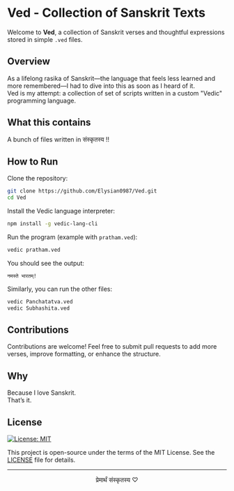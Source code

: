# Ved - Collection of Sanskrit Texts

Welcome to **Ved**, a collection of Sanskrit verses and thoughtful expressions stored in simple `.ved` files.

##  Overview

As a lifelong rasika of Sanskrit—the language that feels less learned and more remembered—I had to dive into this as soon as I heard of it.  
Ved is my attempt: a collection of set of scripts written in a custom "Vedic" programming language.

##  What this contains

A bunch of files written in संस्कृतस्य !! 

##  How to Run

Clone the repository:

```bash
git clone https://github.com/Elysian0987/Ved.git
cd Ved
````

Install the Vedic language interpreter:

```bash
npm install -g vedic-lang-cli
```

Run the program (example with `pratham.ved`):

```bash
vedic pratham.ved
```

You should see the output:

```
नमस्ते भारतम्!
```

Similarly, you can run the other files:

```bash
vedic Panchatatva.ved
vedic Subhashita.ved
```

##  Contributions

Contributions are welcome!
Feel free to submit pull requests to add more verses, improve formatting, or enhance the structure.

##  Why

Because I love Sanskrit.  
That’s it.

## License

[![License: MIT](https://img.shields.io/badge/License-MIT-yellow.svg)](https://opensource.org/licenses/MIT)

This project is open-source under the terms of the MIT License. See the [LICENSE](LICENSE.md) file for details.

---
<div align="center">
  प्रेमार्थं संस्कृतस्य ♡
</div> 
